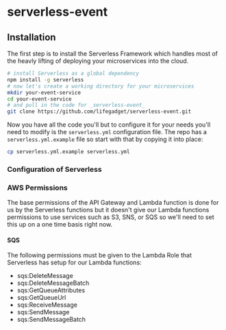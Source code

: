 # serverless-event

## Installation

The first step is to install the Serverless Framework which handles most of the heavly lifting of deploying your microservices into the cloud. 

```sh
# install Serverless as a global dependency
npm install -g serverless
# now let's create a working directory for your microservices
mkdir your-event-service
cd your-event-service
# and pull in the code for _serverless-event_
git clone https://github.com/lifegadget/serverless-event.git 
```

Now you have all the code you'll but to configure it for your needs you'll need to modify is the `serverless.yml` configuration file. The repo has a `serverless.yml.example` file so start with that by copying it into place:

```sh
cp serverless.yml.example serverless.yml
```

### Configuration of Serverless

### AWS Permissions

The base permissions of the API Gateway and Lambda function is done for us by the Serverless functions but it doesn't give our Lambda functions permissions to use services such as S3, SNS, or SQS so we'll need to set this up on a one time basis right now.

#### SQS

The following permissions must be given to the Lambda Role that Serverless has setup for our Lambda functions:

- sqs:DeleteMessage
- sqs:DeleteMessageBatch
- sqs:GetQueueAttributes
- sqs:GetQueueUrl
- sqs:ReceiveMessage
- sqs:SendMessage
- sqs:SendMessageBatch

